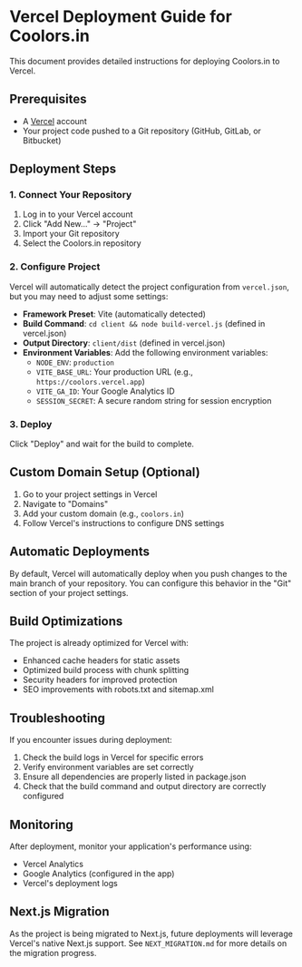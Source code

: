 # Vercel Deployment Guide for Coolors.in

This document provides detailed instructions for deploying Coolors.in to Vercel.

## Prerequisites

- A [Vercel](https://vercel.com) account
- Your project code pushed to a Git repository (GitHub, GitLab, or Bitbucket)

## Deployment Steps

### 1. Connect Your Repository

1. Log in to your Vercel account
2. Click "Add New..." → "Project"
3. Import your Git repository
4. Select the Coolors.in repository

### 2. Configure Project

Vercel will automatically detect the project configuration from `vercel.json`, but you may need to adjust some settings:

- **Framework Preset**: Vite (automatically detected)
- **Build Command**: `cd client && node build-vercel.js` (defined in vercel.json)
- **Output Directory**: `client/dist` (defined in vercel.json)
- **Environment Variables**: Add the following environment variables:
  - `NODE_ENV`: `production`
  - `VITE_BASE_URL`: Your production URL (e.g., `https://coolors.vercel.app`)
  - `VITE_GA_ID`: Your Google Analytics ID
  - `SESSION_SECRET`: A secure random string for session encryption

### 3. Deploy

Click "Deploy" and wait for the build to complete.

## Custom Domain Setup (Optional)

1. Go to your project settings in Vercel
2. Navigate to "Domains"
3. Add your custom domain (e.g., `coolors.in`)
4. Follow Vercel's instructions to configure DNS settings

## Automatic Deployments

By default, Vercel will automatically deploy when you push changes to the main branch of your repository. You can configure this behavior in the "Git" section of your project settings.

## Build Optimizations

The project is already optimized for Vercel with:

- Enhanced cache headers for static assets
- Optimized build process with chunk splitting
- Security headers for improved protection
- SEO improvements with robots.txt and sitemap.xml

## Troubleshooting

If you encounter issues during deployment:

1. Check the build logs in Vercel for specific errors
2. Verify environment variables are set correctly
3. Ensure all dependencies are properly listed in package.json
4. Check that the build command and output directory are correctly configured

## Monitoring

After deployment, monitor your application's performance using:

- Vercel Analytics
- Google Analytics (configured in the app)
- Vercel's deployment logs

## Next.js Migration

As the project is being migrated to Next.js, future deployments will leverage Vercel's native Next.js support. See `NEXT_MIGRATION.md` for more details on the migration progress.